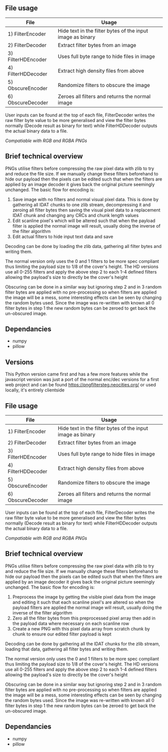 ## File usage
| File | Usage |
|--|--|
| 1) FilterEncoder | Hide text in the filter bytes of the input image as binary |
| 2) FilterDecoder | Extract filter bytes from an image |
| 3) FilterHDEncoder | Uses full byte range to hide files in image  |
| 4) FilterHDDecoder | Extract high density files from above  |
| 5) ObscureEncoder | Randomize filters to obscure the image |
|6) ObscureDecoder | Zeroes all filters and returns the normal image  |


User inputs can be found at the top of each file, FilterDecoder writes the raw filter byte value to be more generalised and view the filter bytes normally (Decode result as binary for text) while FilterHDDecoder outputs the actual binary data to a file.

*Compatiable with RGB and RGBA PNGs*

## Brief technical overview
PNGs utilise filters before compressing the raw pixel data with zlib to try and reduce the file size. If we manually change these filters beforehand to hide our payload then the pixels can be edited such that when the filters are applied by an image decoder it gives back the original picture seemingly unchanged. The basic flow for encoding is:

 1. Save image with no filters and normal visual pixel data. This is done by gathering all IDAT chunks to one zlib stream, decompressing it and zeroing all filter bytes then saving the visual pixel data to a replacement IDAT chunk and changing any CRCs and chunk length values
 2. Edit scanline pixel's which will be altered such that when the payload filter is applied the normal image will result, usually doing the inverse of the filter algorithm
 3. Edit actual filters to hide input text data and save

Decoding can be done by loading the zlib data, gathering all filter bytes and writing them.

The normal version only uses the 0 and 1 filters to be more spec compliant thus limiting the payload size to 1/8 of the cover's height. The HD versions use all 0-255 filters and apply the above step 2 to each 1-4 defined filters allowing the payload's size to directly be the cover's height

Obscuring can be done in a similar way but ignoring step 2 and in 3 random filter bytes are applied with no pre-processing so when filters are applied the image will be a mess, some interesting effects can be seen by changing the random bytes used. Since the image was re-written with known all 0 filter bytes in step 1 the new random bytes can be zeroed to get back the un-obscured image.


## Dependancies

 - numpy
 - pillow
## Versions
This Python version came first and has a few more features while the javascript version was just a port of the normal enc/dec versions for a first web project and can be found https://pngfiltersteg.neocities.org/ or used locally, it's entirely clientside


## File usage
| File | Usage |
|--|--|
| 1) FilterEncoder | Hide text in the filter bytes of the input image as binary |
| 2) FilterDecoder | Extract filter bytes from an image |
| 3) FilterHDEncoder | Uses full byte range to hide files in image  |
| 4) FilterHDDecoder | Extract high density files from above  |
| 5) ObscureEncoder | Randomize filters to obscure the image |
|6) ObscureDecoder | Zeroes all filters and returns the normal image  |


User inputs can be found at the top of each file, FilterDecoder writes the raw filter byte value to be more generalised and view the filter bytes normally (Decode result as binary for text) while FilterHDDecoder outputs the actual binary data to a file.

*Compatiable with RGB and RGBA PNGs*

## Brief technical overview
PNGs utilise filters before compressing the raw pixel data with zlib to try and reduce the file size. If we manually change these filters beforehand to hide our payload then the pixels can be edited such that when the filters are applied by an image decoder it gives back the original picture seemingly unchanged. The basic flow for encoding is:

 1. Preprocess the image by getting the visible pixel data from the image and editing it such that each scanline pixel's are altered so when the payload filters are applied the normal image will result, usually doing the inverse of the filter algorithm
 2. Zero all the filter bytes from this preprocessed pixel array then add in the payload data where necessary on each scanline row
 3. Create a new PNG with this pixel data array from scratch chunk by chunk to ensure our edited filter payload is kept

Decoding can be done by gathering all the IDAT chunks for the zlib stream, loading that data, gathering all filter bytes and writing them.

The normal version only uses the 0 and 1 filters to be more spec compliant thus limiting the payload size to 1/8 of the cover's height. The HD versions use all 0-255 filters and apply the above step 2 to each 1-4 defined filters allowing the payload's size to directly be the cover's height

Obscuring can be done in a similar way but ignoring step 2 and in 3 random filter bytes are applied with no pre-processing so when filters are applied the image will be a mess, some interesting effects can be seen by changing the random bytes used. Since the image was re-written with known all 0 filter bytes in step 1 the new random bytes can be zeroed to get back the un-obscured image.


## Dependancies

 - numpy
 - pillow
